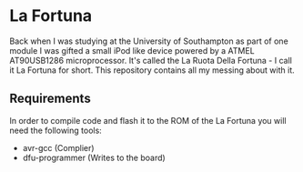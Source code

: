 # La Fortuna

Back when I was studying at the University of Southampton as part of one module I was gifted a small iPod like device powered by a ATMEL AT90USB1286 microprocessor. It's called the La Ruota Della Fortuna - I call it La Fortuna for short. This repository contains all my messing about with it.

## Requirements

In order to compile code and flash it to the ROM of the La Fortuna you will need the following tools:
- avr-gcc (Complier)
- dfu-programmer (Writes to the board)


